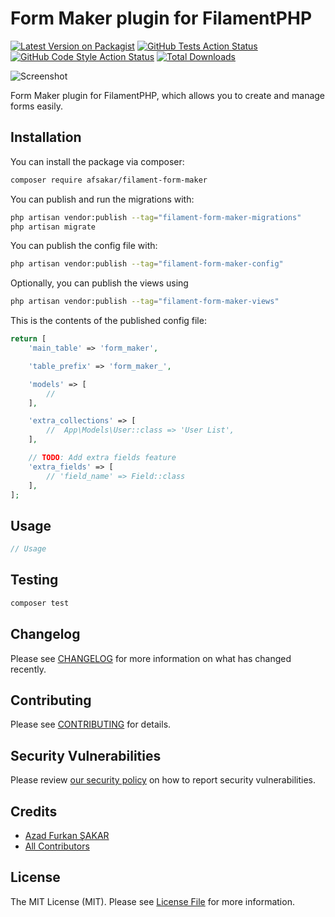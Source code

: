 # Form Maker plugin for FilamentPHP

[![Latest Version on Packagist](https://img.shields.io/packagist/v/afsakar/filament-form-maker.svg?style=flat-square)](https://packagist.org/packages/afsakar/filament-form-maker)
[![GitHub Tests Action Status](https://img.shields.io/github/actions/workflow/status/afsakar/filament-form-maker/run-tests.yml?branch=main&label=tests&style=flat-square)](https://github.com/afsakar/filament-form-maker/actions?query=workflow%3Arun-tests+branch%3Amain)
[![GitHub Code Style Action Status](https://img.shields.io/github/actions/workflow/status/afsakar/filament-form-maker/fix-php-code-styling.yml?branch=main&label=code%20style&style=flat-square)](https://github.com/afsakar/filament-form-maker/actions?query=workflow%3A"Fix+PHP+code+styling"+branch%3Amain)
[![Total Downloads](https://img.shields.io/packagist/dt/afsakar/filament-form-maker.svg?style=flat-square)](https://packagist.org/packages/afsakar/filament-form-maker)

![Screenshot](https://banners.beyondco.de/Filament%20Form%20Maker.png?theme=light&packageManager=composer+require&packageName=afsakar%2Ffilament-form-maker&pattern=architect&style=style_1&description=Form+Maker+plugin+for+FilamentPHP&md=1&showWatermark=0&fontSize=100px&images=template)

Form Maker plugin for FilamentPHP, which allows you to create and manage forms easily.

## Installation

You can install the package via composer:

```bash
composer require afsakar/filament-form-maker
```

You can publish and run the migrations with:

```bash
php artisan vendor:publish --tag="filament-form-maker-migrations"
php artisan migrate
```

You can publish the config file with:

```bash
php artisan vendor:publish --tag="filament-form-maker-config"
```

Optionally, you can publish the views using

```bash
php artisan vendor:publish --tag="filament-form-maker-views"
```

This is the contents of the published config file:

```php
return [
    'main_table' => 'form_maker',

    'table_prefix' => 'form_maker_',

    'models' => [
        //
    ],

    'extra_collections' => [
        //  App\Models\User::class => 'User List',
    ],

    // TODO: Add extra fields feature
    'extra_fields' => [
        // 'field_name' => Field::class
    ],
];
```

## Usage

```php
// Usage 
```

## Testing

```bash
composer test
```

## Changelog

Please see [CHANGELOG](CHANGELOG.md) for more information on what has changed recently.

## Contributing

Please see [CONTRIBUTING](.github/CONTRIBUTING.md) for details.

## Security Vulnerabilities

Please review [our security policy](../../security/policy) on how to report security vulnerabilities.

## Credits

- [Azad Furkan ŞAKAR](https://github.com/afsakar)
- [All Contributors](../../contributors)

## License

The MIT License (MIT). Please see [License File](LICENSE.md) for more information.
